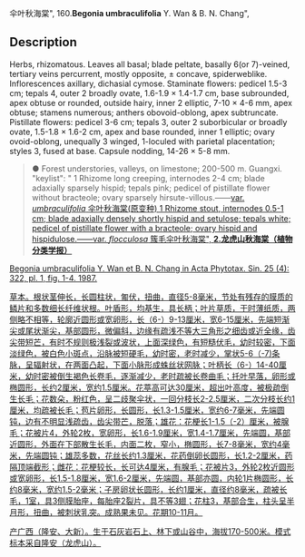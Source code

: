 伞叶秋海棠",
160.**Begonia umbraculifolia** Y. Wan & B. N. Chang",

## Description
Herbs, rhizomatous. Leaves all basal; blade peltate, basally 6(or 7)-veined, tertiary veins percurrent, mostly opposite, ± concave, spiderweblike. Inflorescences axillary, dichasial cymose. Staminate flowers: pedicel 1.5-3 cm; tepals 4, outer 2 broadly ovate, 1.6-1.9 × 1.4-1.7 cm, base subrounded, apex obtuse or rounded, outside hairy, inner 2 elliptic, 7-10 × 4-6 mm, apex obtuse; stamens numerous; anthers obovoid-oblong, apex subtruncate. Pistillate flowers: pedicel 3-6 cm; tepals 3, outer 2 suborbicular or broadly ovate, 1.5-1.8 × 1.6-2 cm, apex and base rounded, inner 1 elliptic; ovary ovoid-oblong, unequally 3 winged, 1-loculed with parietal placentation; styles 3, fused at base. Capsule nodding, 14-26 × 5-8 mm.

> ● Forest understories, valleys, on limestone; 200-500 m. Guangxi.
  "keylist": "
1 Rhizome long creeping, internodes 2-4 cm; blade adaxially sparsely hispid; tepals pink; pedicel of pistillate flower without bracteole; ovary sparsely hirsute-villous.——<a href='/info/Begonia umbraculifolia var. umbraculifolia?t=foc'>var. *umbraculifolia* 伞叶秋海棠(原变种)
1 Rhizome stout, internodes 0.5-1 cm; blade adaxially densely shortly hispid and setulose; tepals white; pedicel of pistillate flower with a bracteole; ovary hispid and hispidulose.——<a href='/info/Begonia umbraculifolia var. flocculosa?t=foc'>var. *flocculosa* 簇毛伞叶秋海棠",
**2.龙虎山秋海棠（植物分类学报）**

Begonia umbraculifolia Y. Wan et B. N. Chang in Acta Phytotax. Sin. 25 (4): 322, pl. 1, fig. 1-4. 1987.

草本。根状茎伸长，长圆柱状，匍伏，扭曲，直径5-8毫米，节处有残存的膜质的鳞片和多数细长纤维状根。叶盾形，均基生，具长柄；叶片草质，干时薄纸质，两侧略不相等，轮廓近圆形或宽卵形，长（6-）9-13厘米，宽6-15厘米，先端短渐尖或尾状渐尖，基部圆形，微偏斜，边缘有疏浅不等大三角形之细齿或近全缘，齿尖带短芒，有时不规则极浅裂或波状，上面深绿色，有短糙伏毛，幼时较密，下面淡绿色，被白色小斑点，沿脉被短硬毛，幼时密，老时减少，掌状5-6（-7)条脉，呈辐射状，在两面凸起，下面小脉形成蛛丝状网脉；叶柄长（6-）14-40厘米，幼时密被倒生褐色长卷毛，逐渐减少，老时疏被长卷曲毛；托叶早落，卵形或椭圆形，长约2厘米，宽约1.5厘米。花葶高可达30厘米，超出叶高度，被极疏倒生长毛；花数朵，粉红色，呈二歧聚伞状，一回分枝长2-2.5厘米，二次分枝长约1厘米，均疏被长毛；苞片卵形，长圆形，长1.3-1.5厘米，宽约6-7毫米，先端圆钝，边有不明显浅疏齿，齿尖带芒，脱落；雄花：花梗长1-1.5（-2）厘米，被腺毛；花被片4，外轮2枚，宽卵形，长1.6-1.9厘米，宽1.4-1.7厘米，先端圆，基部近圆形，外面在下部散生长毛，内面二枚，窄小，椭圆形，长7-8毫米，宽约4毫米，先端圆钝；雄蕊多数，花丝长约1.3厘米，花药倒卵长圆形，长1.2-2厘米，药隔顶端截形；雌花：花梗较长，长可达4厘米，有腺毛；花被片3，外轮2枚近圆形或宽卵形，长1.5-1.8厘米，宽1.6-2厘米，先端圆，基部亦圆，内轮1片椭圆形，长约8毫米，宽约1.5-2毫米；子房卵状长圆形，长约1厘米，直径约8毫米，疏被长毛，1室，具3侧膜胎座，每胎座2裂片，具不等3翅；花柱3，基部合生，柱头呈半月形，扭曲，被刺状乳突。成熟果未见。花期10-11月。

产广西（隆安、大新）。生于石灰岩石上、林下或山谷中，海拔170-500米。模式标本采自隆安（龙虎山）。

